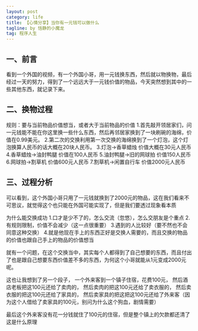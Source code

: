```yaml
---
layout: post
category: life
title: 【心情分享】当你有一元钱可以做什么
tagline: by 恬静的小魔龙
tag: 程序人生
---
```


## 一、前言
看到一个外国的视频，有一个外国小哥，用一元钱换东西，然后就以物换物，最后经过一天的努力，得到了一个远远大于一元钱价值的物品，今天突然想到其中的一些其他东西，就记录下来。

## 二、换物过程
规则：要与当前物品价值想当，或者大于当前物品的价值
1.首先敲开领居家们，问一元钱能不能在你这里换一些什么东西，然后再邻居家换到了一块刷碗的海绵，价值在0.99美元。
2.第二次的交换利用第一次交换的海绵换到了一个灯泡，这个灯泡换算人民币的话大概在20块人民币。
3.灯泡->香草蜡烛  价值大概在30元人民币
4.香草蜡烛->油封鸭腿 价值在100人民币
5.油封鸭腿->旧的网球拍 价值150人民币
6.网球拍->割草机 价值600元人民币
7.割草机->闲置自行车 价值2000元人民币

## 三、过程分析
可以看到，这个外国小哥只用了一元钱就换到了2000元的物品，这在我们看来不可思议，就觉得这个也只能在外国可能实现了，但是我们要透过现象看本质

为什么能交换成功
1.口才是少不了的，怎么交流（忽悠），怎么交朋友是个重点
2.有规则限制，价值不会减少（这一点很重要）
3.遇到的人比较好（要不然也不会同意这种交换）
4.就是他现在手上的东西正好是交换人需要的，而且交换的物品的价值也跟自己手上的物品的价值想当


就有一个问题，在这个交换当中，其实每个人都得到了自己想要的东西，而且付出了也是跟自己想要东西价值差不多的东西，为何这个小哥就能从1元变成2000元呢。


这也让我想到了另一个段子，
一个外来客到一个镇子住宿，花费100元，
然后酒店老板把这100元还给了卖肉的，
然后卖肉的把这100元还给了卖衣服的，
然后卖衣服的把这100元还给了家具的，
然后卖家具的把这把这100元还给了外来客（因为这个人借给了卖家具的100元，别问为什么这个狗血，剧情需要）

最后这个外来客没有花一分钱就住了100元的住宿，但是整个镇上的欠款都还清了
这是什么原理

